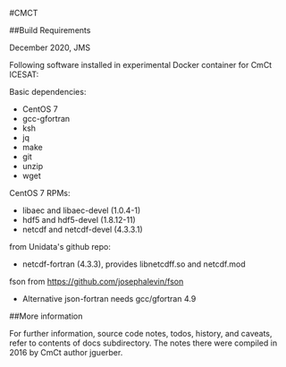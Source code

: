 #CMCT 

##Build Requirements 

December 2020, JMS

Following software installed in experimental Docker container for CmCt ICESAT:
 
Basic dependencies:
- CentOS 7
- gcc-gfortran
- ksh
- jq
- make
- git
- unzip
- wget

CentOS 7 RPMs:
- libaec and libaec-devel (1.0.4-1)
- hdf5 and hdf5-devel (1.8.12-11)
- netcdf and netcdf-devel (4.3.3.1)

from Unidata's github repo:
- netcdf-fortran (4.3.3), provides libnetcdff.so and netcdf.mod

fson from https://github.com/josephalevin/fson
- Alternative json-fortran needs gcc/gfortran 4.9

##More information

For further information, source code notes, todos, history, and caveats, refer to contents of docs subdirectory.
The notes there were compiled in 2016 by CmCt author jguerber.


